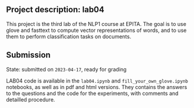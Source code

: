 ## Project description: lab04

This project is the third lab of the NLP1 course at EPITA. The goal is to use glove and fasttext to compute vector representations of words, and to use them to perform classification tasks on documents.

## Submission

State: submitted on `2023-04-17`, ready for grading

LAB04 code is available in the `lab04.ipynb` and `fill_your_own_glove.ipynb` notebooks, as well as in pdf and html versions. They contains the answers to the questions and the code for the experiments, with comments and detailled procedure.